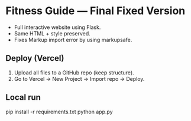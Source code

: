 
# Fitness Guide — Final Fixed Version

- Full interactive website using Flask.
- Same HTML + style preserved.
- Fixes Markup import error by using markupsafe.

## Deploy (Vercel)
1. Upload all files to a GitHub repo (keep structure).
2. Go to Vercel → New Project → Import repo → Deploy.

## Local run
pip install -r requirements.txt
python app.py

